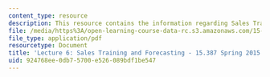 ```yaml
---
content_type: resource
description: This resource contains the information regarding Sales Training and Forecasting.
file: /media/https%3A/open-learning-course-data-rc.s3.amazonaws.com/15-387-entrepreneurial-sales-spring-2015/924768ee0db75700e526089bdf1be547_MIT15_387S15_Lecture6.pdf
file_type: application/pdf
resourcetype: Document
title: 'Lecture 6: Sales Training and Forecasting - 15.387 Spring 2015'
uid: 924768ee-0db7-5700-e526-089bdf1be547
---
```

